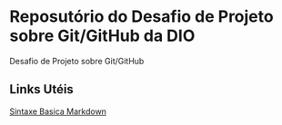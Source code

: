 # Reposutório do Desafio de Projeto sobre Git/GitHub da DIO
Desafio de Projeto sobre Git/GitHub

## Links Utéis
[Sintaxe Basica Markdown](https://www.markdownguide.org/basic-syntax/)
